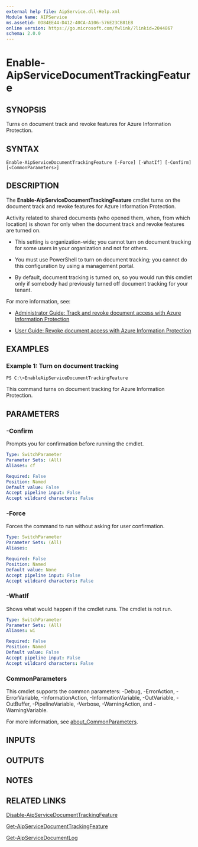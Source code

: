 ```yaml
---
external help file: AipService.dll-Help.xml
Module Name: AIPService
ms.assetid: 0D84EE44-D412-40CA-A106-576E23CB81E8
online version: https://go.microsoft.com/fwlink/?linkid=2044867
schema: 2.0.0
---
```


# Enable-AipServiceDocumentTrackingFeature

## SYNOPSIS
Turns on document track and revoke features for Azure Information Protection.

## SYNTAX

```
Enable-AipServiceDocumentTrackingFeature [-Force] [-WhatIf] [-Confirm] [<CommonParameters>]
```

## DESCRIPTION
The **Enable-AipServiceDocumentTrackingFeature** cmdlet turns on the document track and revoke features for Azure Information Protection.

Activity related to shared documents (who opened them, when, from which location) is shown for only when the document track and revoke features are turned on. 


- This setting is organization-wide; you cannot turn on document tracking for some users in your organization and not for others.

- You must use PowerShell to turn on document tracking; you cannot do this configuration by using a management portal.

- By default, document tracking is turned on, so you would run this cmdlet only if somebody had previously turned off document tracking for your tenant. 


For more information, see:

- [Administrator Guide: Track and revoke document access with Azure Information Protection](/information-protection/rms-client/track-and-revoke-admin)

- [User Guide: Revoke document access with Azure Information Protection](/information-protection/rms-client/revoke-access-user) 

## EXAMPLES

### Example 1: Turn on document tracking
```
PS C:\>EnableAipServiceDocumentTrackingFeature
```

This command turns on document tracking for Azure Information Protection.

## PARAMETERS

### -Confirm
Prompts you for confirmation before running the cmdlet.

```yaml
Type: SwitchParameter
Parameter Sets: (All)
Aliases: cf

Required: False
Position: Named
Default value: False
Accept pipeline input: False
Accept wildcard characters: False
```

### -Force
Forces the command to run without asking for user confirmation.

```yaml
Type: SwitchParameter
Parameter Sets: (All)
Aliases:

Required: False
Position: Named
Default value: None
Accept pipeline input: False
Accept wildcard characters: False
```

### -WhatIf
Shows what would happen if the cmdlet runs. The cmdlet is not run.

```yaml
Type: SwitchParameter
Parameter Sets: (All)
Aliases: wi

Required: False
Position: Named
Default value: False
Accept pipeline input: False
Accept wildcard characters: False
```

### CommonParameters
This cmdlet supports the common parameters: -Debug, -ErrorAction, -ErrorVariable, -InformationAction, -InformationVariable, -OutVariable, -OutBuffer, -PipelineVariable, -Verbose, -WarningAction, and -WarningVariable. 

For more information, see [about_CommonParameters](/powershell/module/microsoft.powershell.core/about/about_commonparameters).

## INPUTS

## OUTPUTS

## NOTES

## RELATED LINKS

[Disable-AipServiceDocumentTrackingFeature](./Disable-AipServiceDocumentTrackingFeature.md)

[Get-AipServiceDocumentTrackingFeature](./Get-AipServiceDocumentTrackingFeature.md)

[Get-AipServiceDocumentLog](Get-AipServiceDocumentLog.md)
